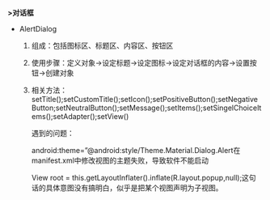 **\>对话框**

-   AlertDialog

    1.  组成：包括图标区、标题区、内容区、按钮区

    2.  使用步骤：定义对象-\>设定标题-\>设定图标-\>设定对话框的内容-\>设置按钮-\>创建对象

    3.  相关方法：setTitle();setCustomTitle();setIcon();setPositiveButton();setNegativeButton;setNeutralButton();setMessage();setItems();setSingelChoiceItems();setAdapter();setView()

        遇到的问题：

        android:theme=”@android:style/Theme.Material.Dialog.Alert在manifest.xml中修改视图的主题失败，导致软件不能启动

        View root =
        this.getLayoutInflater().inflate(R.layout.popup,null);这句话的具体意图没有搞明白，似乎是把某个视图声明为子视图。
